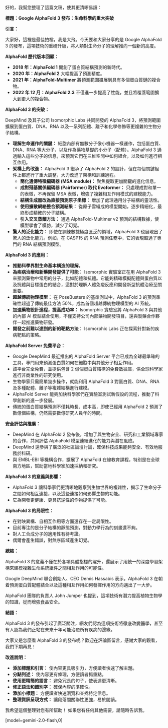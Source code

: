 好的，我幫您整理了這篇文稿，使其更清晰易讀：

**標題：Google AlphaFold 3 發布：生命科學的重大突破**

**引言：**

大家好，這裡是最佳拍檔，我是大飛。今天要和大家分享的是 Google AlphaFold 3 的發布，這項技術的重磅升級，將人類對生命分子的理解推向一個新的高度。

**AlphaFold 歷代版本回顧：**

*   **2018 年：AlphaFold 1** 開創了蛋白質結構預測的新時代。
*   **2020 年：AlphaFold 2** 大幅提高了預測精度。
*   **2021 年：AlphaFold-Multimer** 將預測範圍擴展到具有多個蛋白質鏈的複合物。
*   **2022 年 12 月：AlphaFold 2.3** 不僅進一步提高了性能，並且將覆蓋範圍擴大到更大的複合物。

**AlphaFold 3 的突破：**

DeepMind 及其子公司 Isomorphic Labs 共同開發的 AlphaFold 3，將預測範圍擴展到蛋白質、DNA、RNA 以及一系列配體、離子和化學修飾等更複雜的生物分子結構。

*   **理解生命運作的關鍵：** 細胞內部有無數分子像小機器一樣運作，包括蛋白質、DNA、RNA 等大分子，以及作為藥物基礎的小分子（配體）。AlphaFold 3 通過輸入這些分子的信息，來預測它們在三維空間中如何組合，以及如何進行相互作用。
*   **架構上的改進：** AlphaFold 3 繼承了 AlphaFold 2 的設計，但在每個關鍵組件上都進行了重大調整，大力改進了架構和訓練過程。
    *   **簡化遺傳特徵編碼器 (MSA module)：** 聚焦提取更加關鍵的進化信息。
    *   **成對殘基關係編碼器 (Pairformer) 取代 Evoformer：** 只處理成對和單一的表徵，不再保留 MSA 表徵，增強了複雜相互作用模式的建模能力。
    *   **結構生成器改為直接預測原子坐標：** 增加了處理通用分子結構的靈活性。
    *   **使用擴散網絡整合預測結果：** 從原子雲組成的模型開始，逐步精細化，最終形成精確的分子結構。
    *   **引入交叉蒸餾方法：** 通過 AlphaFold-Multimer v2 預測的結構數據，使模型學會了模仿，減少了幻覺。
*   **驚人的泛化能力：** 即使在訓練數據極度匱乏的領域，AlphaFold 3 也展現出了驚人的泛化能力。例如，在 CASP15 的 RNA 預測任務中，它的表現超過了專門的 RNA 結構預測模型。

**AlphaFold 3 的應用：**

*   **推動科學界對生命基本構造的理解。**
*   **為疾病治療和新藥開發提供了可能：** Isomorphic 實驗室正在用 AlphaFold 3 來預測藥物中常用的分子，比如配體和抗體。它能夠精確模擬配體與蛋白質以及抗體與目標蛋白的結合，這對於理解人體免疫反應和開發新型抗體治療至關重要。
*   **超越傳統物理模型：** 在 PoseBusters 的基準測試中，AlphaFold 3 的預測準確性超過了傳統最佳方法 50%，成為首個超越傳統物理模型的 AI 系統。
*   **加速藥物設計進程，提高成功率：** Isomorphic 實驗室將 AlphaFold 3 與其他的內部 AI 模型結合使用，不僅支持公司內部藥物開發項目，還與製藥合作夥伴一起推進藥物研發。
*   **開發之前難以達到的新的靶點方法：** Isomorphic Labs 正在探索針對新的疾病靶點的策略。

**AlphaFold Server 免費平台：**

*   Google DeepMind 最近推出的 AlphaFold Server 平台已成為全球最準確的工具，專門用來預測蛋白質如何在細胞中與其他分子相互作用。
*   該平台完全免費，並提供包含 2 億個蛋白質結構的免費數據庫，供全球科學家進行非商業性的研究使用。
*   生物學家只需簡單幾步操作，就能利用 AlphaFold 3 對蛋白質、DNA、RNA 及多種配體、離子等複雜結構進行建模。
*   AlphaFold Server 能夠加快科學家們在實驗室測試新假設的流程，推動了科學創新的進一步發展。
*   傳統的蛋白質結構預測不僅耗時長、成本高，即使已經用 AlphaFold 2 預測了數億個結構，仍然需要數億研究人員年的時間。

**安全評估與推廣：**

*   DeepMind 在 AlphaFold 2 發布後，增加了與生物安全、研究和工業領域專家的合作，共同評估 AlphaFold 模型連續進化的能力與潛在風險。
*   DeepMind 還參與了廣泛的社區論壇討論，確保科技成果能夠安全、有效地服務於科研。
*   與 EMBL-EBI 等機構合作，擴展了 AlphaFold 在線教育課程，特別是在全球南方地區，幫助當地科學家加速採納和研究。

**AlphaFold 3 的意義與影響：**

*   AlphaFold 3 讓科學家們更清晰地觀察到生物世界的複雜性，揭示了生命分子之間如何相互連接，以及這些連接如何影響生物的功能。
*   它為開發更健康、更具抗逆性的作物提供了可能。

**AlphaFold 3 的局限性：**

*   在對映異構、自相互作用等方面還存在一定局限性。
*   目前專注的是分子結構的靜態預測，對動力學行為的刻畫還不夠。
*   對人工合成分子的適用性有待考證。
*   偶爾會產生錯誤，對無序區域產生幻覺。

**總結：**

AlphaFold 3 的意義不僅在於各項具體指標的躍升，還展示了用統一的深度學習架構來建模複雜生命系統組件之間相互作用的可能性。

Google DeepMind 聯合創始人、CEO Demis Hassabis 表示，AlphaFold 3 在朝着預測蛋白質配體結合以及這種相互作用如何發揮作用的方向邁出了一大步。

AlphaFold 團隊的負責人 John Jumper 也提到，這項技術有潛力提高植物生物學的知識，從而增強食品安全。

**結語：**

AlphaFold 3 的發布引起了廣泛關注，網友們認為這項技術將徹底改變醫學，甚至有人認為我們正站在未來十年可能治癒所有疾病的邊緣。

大家又是怎麼看 AlphaFold 3 的發布呢？歡迎在評論區留言，感謝大家的觀看，我們下期再見！

**改進說明：**

*   **添加標題和引言：** 使內容更具吸引力，方便讀者快速了解主題。
*   **分點列述：** 使內容更有條理，方便讀者抓重點。
*   **使用更精簡的語言：** 避免冗長的句子，使表達更清晰。
*   **修正語法和錯別字：** 確保內容的準確性。
*   **添加小標題：** 方便讀者快速瀏覽和查找特定信息。
*   **整理資訊呈現方式：** 讓段落間關聯性更強，易於閱讀。

我希望這個整理對您有所幫助！ 如果您有任何其他需要，請隨時告訴我。

[model=gemini-2.0-flash,0]
